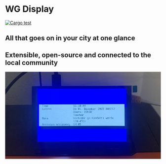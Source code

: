 # WG Display

[![Cargo test](https://github.com/eliabieri/wg_display/actions/workflows/cargo_test.yml/badge.svg)](https://github.com/eliabieri/wg_display/actions/workflows/cargo_test.yml)

## All that goes on in your city at one glance

## Extensible, open-source and connected to the local community

![WG Display image front](docs/images/wg_display.jpg)
